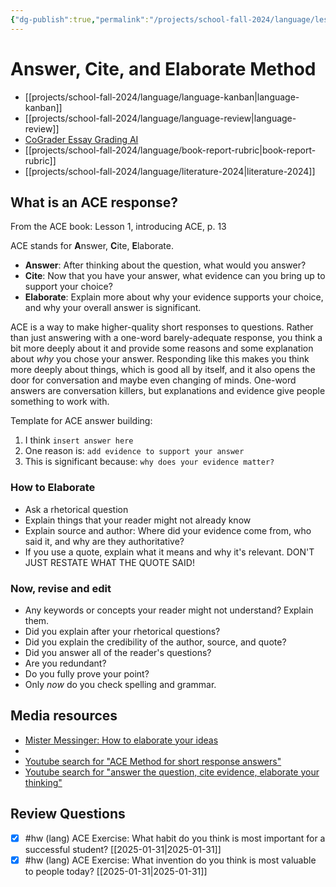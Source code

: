 ```yaml
---
{"dg-publish":true,"permalink":"/projects/school-fall-2024/language/lessons/answer-cite-elaborate-intro/"}
---
```



#  Answer, Cite, and Elaborate Method

- [[projects/school-fall-2024/language/language-kanban\|language-kanban]]
- [[projects/school-fall-2024/language/language-review\|language-review]]
- [CoGrader Essay Grading AI](https://v2.cograder.com/app)
- [[projects/school-fall-2024/language/book-report-rubric\|book-report-rubric]]
- [[projects/school-fall-2024/language/literature-2024\|literature-2024]]

## What is an ACE response?

From the ACE book: Lesson 1, introducing ACE, p. 13

ACE stands for **A**nswer, **C**ite, **E**laborate. 
- **Answer**: After thinking about the question, what would you answer?
- **Cite**: Now that you have your answer, what evidence can you bring up to support your choice?
- **Elaborate**: Explain more about why your evidence supports your choice, and why your overall answer is significant.

ACE is a way to make higher-quality short responses to questions. Rather than just answering with a one-word barely-adequate response, you think a bit more deeply about it and provide some reasons and some explanation about *why* you chose your answer. Responding like this makes you think more deeply about things, which is good all by itself, and it also opens the door for conversation and maybe even changing of minds. One-word answers are conversation killers, but explanations and evidence give people something to work with.

Template for ACE answer building:
1. I think `insert answer here`
2. One reason is: `add evidence to support your answer`
3. This is significant because: `why does your evidence matter?`

### How to Elaborate

- Ask a rhetorical question
- Explain things that your reader might not already know
- Explain source and author: Where did your evidence come from, who said it, and why are they authoritative?
- If you use a quote, explain what it means and why it's relevant. DON'T JUST RESTATE WHAT THE QUOTE SAID!

### Now, revise and edit

- Any keywords or concepts your reader might not understand? Explain them.
- Did you explain after your rhetorical questions?
- Did you explain the credibility of the author, source, and quote?
- Did you answer all of the reader's questions?
- Are you redundant?
- Do you fully prove your point?
- Only *now* do you check spelling and grammar.


## Media resources

- [Mister Messinger: How to elaborate your ideas](https://www.youtube.com/watch?v=CjyYo6RLeDc)
- 
- [Youtube search for "ACE Method for short response answers"](https://www.youtube.com/results?search_query=ACE%20Method%20of%20short%20response%20answers) 
- [Youtube search for "answer the question, cite evidence, elaborate your thinking"](https://www.youtube.com/results?search_query=answer%20the%20question,%20cite%20evidence,%20elaborate%20your%20thinking) 

## Review Questions 

- [x] #hw (lang) ACE Exercise: What habit do you think is most important for a successful student?  [[2025-01-31\|2025-01-31]]
- [x] #hw (lang) ACE Exercise: What invention do you think is most valuable to people today? [[2025-01-31\|2025-01-31]] 
